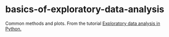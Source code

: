 # basics-of-exploratory-data-analysis

Common methods and plots. From the tutorial [Exploratory data analysis in Python.](https://towardsdatascience.com/exploratory-data-analysis-in-python-c9a77dfa39ce)
